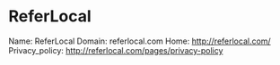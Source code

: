 
# ReferLocal

Name: ReferLocal
Domain: referlocal.com
Home: http://referlocal.com/
Privacy_policy: http://referlocal.com/pages/privacy-policy

